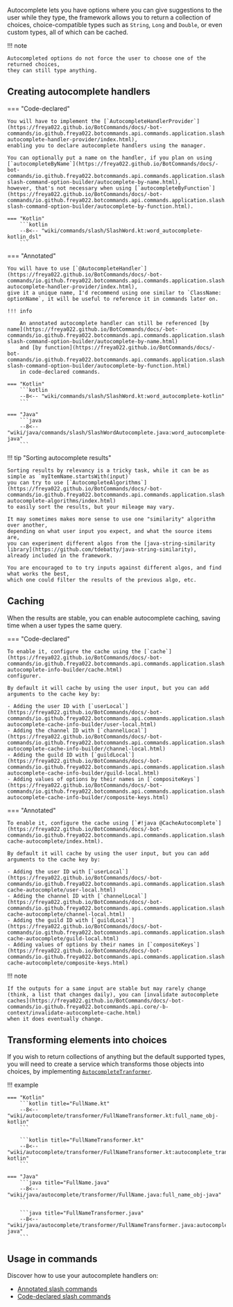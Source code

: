 Autocomplete lets you have options where you can give suggestions to the user while they type,
the framework allows you to return a collection of choices, 
choice-compatible types such as `String`, `Long` and `Double`, or even custom types,
all of which can be cached.

!!! note

    Autocompleted options do not force the user to choose one of the returned choices,
    they can still type anything.

## Creating autocomplete handlers

=== "Code-declared"

    You will have to implement the [`AutocompleteHandlerProvider`](https://freya022.github.io/BotCommands/docs/-bot-commands/io.github.freya022.botcommands.api.commands.application.slash.autocomplete.declaration/-autocomplete-handler-provider/index.html),
    enabling you to declare autocomplete handlers using the manager.

    You can optionally put a name on the handler, if you plan on using [`autocompleteByName`](https://freya022.github.io/BotCommands/docs/-bot-commands/io.github.freya022.botcommands.api.commands.application.slash.builder/-slash-command-option-builder/autocomplete-by-name.html), 
    however, that's not necessary when using [`autocompleteByFunction`](https://freya022.github.io/BotCommands/docs/-bot-commands/io.github.freya022.botcommands.api.commands.application.slash.builder/-slash-command-option-builder/autocomplete-by-function.html).

    === "Kotlin"
        ```kotlin
        --8<-- "wiki/commands/slash/SlashWord.kt:word_autocomplete-kotlin_dsl"
        ```

=== "Annotated"

    You will have to use [`@AutocompleteHandler`](https://freya022.github.io/BotCommands/docs/-bot-commands/io.github.freya022.botcommands.api.commands.application.slash.autocomplete.declaration/-autocomplete-handler-provider/index.html),
    give it a unique name, I'd recommend using one similar to `ClassName: optionName`, it will be useful to reference it in commands later on.

    !!! info

        An annotated autocomplete handler can still be referenced [by name](https://freya022.github.io/BotCommands/docs/-bot-commands/io.github.freya022.botcommands.api.commands.application.slash.builder/-slash-command-option-builder/autocomplete-by-name.html) 
        and [by function](https://freya022.github.io/BotCommands/docs/-bot-commands/io.github.freya022.botcommands.api.commands.application.slash.builder/-slash-command-option-builder/autocomplete-by-function.html)
        in code-declared commands.

    === "Kotlin"
        ```kotlin
        --8<-- "wiki/commands/slash/SlashWord.kt:word_autocomplete-kotlin"
        ```
    
    === "Java"
        ```java
        --8<-- "wiki/java/commands/slash/SlashWordAutocomplete.java:word_autocomplete-java"
        ```

!!! tip "Sorting autocomplete results"

    Sorting results by relevancy is a tricky task, while it can be as simple as `myItemName.startsWith(input)`
    you can try to use [`AutocompleteAlgorithms`](https://freya022.github.io/BotCommands/docs/-bot-commands/io.github.freya022.botcommands.api.commands.application.slash.autocomplete/-autocomplete-algorithms/index.html)
    to easily sort the results, but your mileage may vary.

    It may sometimes makes more sense to use one "similarity" algorithm over another, 
    depending on what user input you expect, and what the source items are,
    you can experiment different algos from the [java-string-similarity library](https://github.com/tdebatty/java-string-similarity),
    already included in the framework.

    You are encouraged to to try inputs against different algos, and find what works the best, 
    which one could filter the results of the previous algo, etc.

## Caching

When the results are stable, you can enable autocomplete caching, saving time when a user types the same query.

=== "Code-declared"

    To enable it, configure the cache using the [`cache`](https://freya022.github.io/BotCommands/docs/-bot-commands/io.github.freya022.botcommands.api.commands.application.slash.autocomplete.builder/-autocomplete-info-builder/cache.html) 
    configurer.

    By default it will cache by using the user input, but you can add arguments to the cache key by:

    - Adding the user ID with [`userLocal`](https://freya022.github.io/BotCommands/docs/-bot-commands/io.github.freya022.botcommands.api.commands.application.slash.autocomplete.builder/-autocomplete-cache-info-builder/user-local.html)
    - Adding the channel ID with [`channelLocal`](https://freya022.github.io/BotCommands/docs/-bot-commands/io.github.freya022.botcommands.api.commands.application.slash.autocomplete.builder/-autocomplete-cache-info-builder/channel-local.html)
    - Adding the guild ID with [`guildLocal`](https://freya022.github.io/BotCommands/docs/-bot-commands/io.github.freya022.botcommands.api.commands.application.slash.autocomplete.builder/-autocomplete-cache-info-builder/guild-local.html)
    - Adding values of options by their names in [`compositeKeys`](https://freya022.github.io/BotCommands/docs/-bot-commands/io.github.freya022.botcommands.api.commands.application.slash.autocomplete.builder/-autocomplete-cache-info-builder/composite-keys.html)    

=== "Annotated"

    To enable it, configure the cache using [`#!java @CacheAutocomplete`](https://freya022.github.io/BotCommands/docs/-bot-commands/io.github.freya022.botcommands.api.commands.application.slash.autocomplete.annotations/-cache-autocomplete/index.html).

    By default it will cache by using the user input, but you can add arguments to the cache key by:

    - Adding the user ID with [`userLocal`](https://freya022.github.io/BotCommands/docs/-bot-commands/io.github.freya022.botcommands.api.commands.application.slash.autocomplete.annotations/-cache-autocomplete/user-local.html)
    - Adding the channel ID with [`channelLocal`](https://freya022.github.io/BotCommands/docs/-bot-commands/io.github.freya022.botcommands.api.commands.application.slash.autocomplete.annotations/-cache-autocomplete/channel-local.html)
    - Adding the guild ID with [`guildLocal`](https://freya022.github.io/BotCommands/docs/-bot-commands/io.github.freya022.botcommands.api.commands.application.slash.autocomplete.annotations/-cache-autocomplete/guild-local.html)
    - Adding values of options by their names in [`compositeKeys`](https://freya022.github.io/BotCommands/docs/-bot-commands/io.github.freya022.botcommands.api.commands.application.slash.autocomplete.annotations/-cache-autocomplete/composite-keys.html)

!!! note
    
    If the outputs for a same input are stable but may rarely change (think, a list that changes daily), you can [invalidate autocomplete caches](https://freya022.github.io/BotCommands/docs/-bot-commands/io.github.freya022.botcommands.api.core/-b-context/invalidate-autocomplete-cache.html)
    when it does eventually change.

## Transforming elements into choices

If you wish to return collections of anything but the default supported types,
you will need to create a service which transforms those objects into choices,
by implementing [`AutocompleteTranformer`](https://freya022.github.io/BotCommands/docs/-bot-commands/io.github.freya022.botcommands.api.commands.application.slash.autocomplete/-autocomplete-transformer/index.html).

!!! example

    === "Kotlin"
        ```kotlin title="FullName.kt"
        --8<-- "wiki/autocomplete/transformer/FullNameTransformer.kt:full_name_obj-kotlin"
        ```

        ```kotlin title="FullNameTransformer.kt"
        --8<-- "wiki/autocomplete/transformer/FullNameTransformer.kt:autocomplete_transformer-kotlin"
        ```

    === "Java"
        ```java title="FullName.java"
        --8<-- "wiki/java/autocomplete/transformer/FullName.java:full_name_obj-java"
        ```

        ```java title="FullNameTransformer.java"
        --8<-- "wiki/java/autocomplete/transformer/FullNameTransformer.java:autocomplete_transformer-java"
        ```

## Usage in commands

Discover how to use your autocomplete handlers on:

- [Annotated slash commands](writing-slash-commands.md#using-autocomplete)
- [Code-declared slash commands](writing-slash-commands.md#using-autocomplete_1)